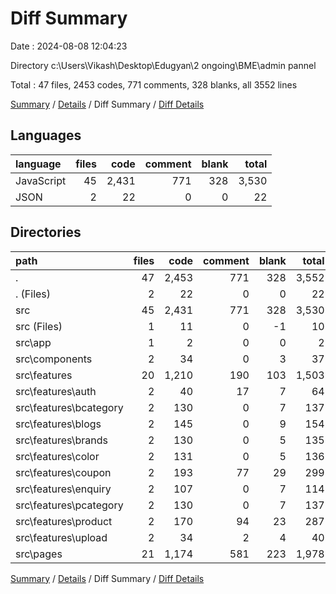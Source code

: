 # Diff Summary

Date : 2024-08-08 12:04:23

Directory c:\\Users\\Vikash\\Desktop\\Edugyan\\2 ongoing\\BME\\admin pannel

Total : 47 files,  2453 codes, 771 comments, 328 blanks, all 3552 lines

[Summary](results.md) / [Details](details.md) / Diff Summary / [Diff Details](diff-details.md)

## Languages
| language | files | code | comment | blank | total |
| :--- | ---: | ---: | ---: | ---: | ---: |
| JavaScript | 45 | 2,431 | 771 | 328 | 3,530 |
| JSON | 2 | 22 | 0 | 0 | 22 |

## Directories
| path | files | code | comment | blank | total |
| :--- | ---: | ---: | ---: | ---: | ---: |
| . | 47 | 2,453 | 771 | 328 | 3,552 |
| . (Files) | 2 | 22 | 0 | 0 | 22 |
| src | 45 | 2,431 | 771 | 328 | 3,530 |
| src (Files) | 1 | 11 | 0 | -1 | 10 |
| src\\app | 1 | 2 | 0 | 0 | 2 |
| src\\components | 2 | 34 | 0 | 3 | 37 |
| src\\features | 20 | 1,210 | 190 | 103 | 1,503 |
| src\\features\\auth | 2 | 40 | 17 | 7 | 64 |
| src\\features\\bcategory | 2 | 130 | 0 | 7 | 137 |
| src\\features\\blogs | 2 | 145 | 0 | 9 | 154 |
| src\\features\\brands | 2 | 130 | 0 | 5 | 135 |
| src\\features\\color | 2 | 131 | 0 | 5 | 136 |
| src\\features\\coupon | 2 | 193 | 77 | 29 | 299 |
| src\\features\\enquiry | 2 | 107 | 0 | 7 | 114 |
| src\\features\\pcategory | 2 | 130 | 0 | 7 | 137 |
| src\\features\\product | 2 | 170 | 94 | 23 | 287 |
| src\\features\\upload | 2 | 34 | 2 | 4 | 40 |
| src\\pages | 21 | 1,174 | 581 | 223 | 1,978 |

[Summary](results.md) / [Details](details.md) / Diff Summary / [Diff Details](diff-details.md)